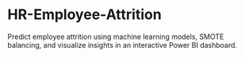 # HR-Employee-Attrition
Predict employee attrition using machine learning models, SMOTE balancing, and visualize insights in an interactive Power BI dashboard.
